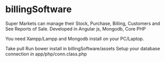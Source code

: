 # billingSoftware
Super Markets can manage their Stock, Purchase, Billing, Customers and See Reports of Sale. Developed in Angular js, Mongodb, Core PHP

You need Xampp/Lampp and Mongodb install on your PC/Laptop.

Take pull
Run bower install in billingSoftware/assets
Setup your database connection in app/php/conn.class.php

